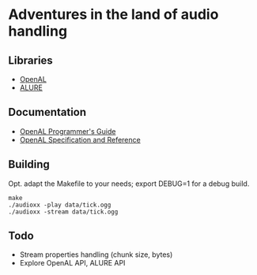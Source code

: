 Adventures in the land of audio handling
========================================

Libraries
---------

* [OpenAL](http://kcat.strangesoft.net/openal.html)
* [ALURE](http://kcat.strangesoft.net/alure.html)


Documentation
-------------

* [OpenAL Programmer's Guide](http://connect.creativelabs.com/openal/Documentation/OpenAL_Programmers_Guide.pdf)
* [OpenAL Specification and Reference](http://connect.creativelabs.com/openal/Documentation/OpenAL%201.1%20Specification.pdf)


Building
--------

Opt. adapt the Makefile to your needs; export DEBUG=1 for a debug build.

    make
    ./audioxx -play data/tick.ogg
    ./audioxx -stream data/tick.ogg


Todo
----

* Stream properties handling (chunk size, bytes)
* Explore OpenAL API, ALURE API
